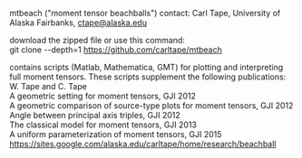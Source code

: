 mtbeach ("moment tensor beachballs")
contact: Carl Tape, University of Alaska Fairbanks, ctape@alaska.edu

download the zipped file or use this command:  
git clone --depth=1 https://github.com/carltape/mtbeach
 
contains scripts (Matlab, Mathematica, GMT) for plotting and interpreting full moment tensors. These scripts supplement the following publications:  
  W. Tape and C. Tape  
    A geometric setting for moment tensors, GJI 2012  
    A geometric comparison of source-type plots for moment tensors, GJI 2012  
    Angle between principal axis triples, GJI 2012  
    The classical model for moment tensors, GJI 2013  
    A uniform parameterization of moment tensors, GJI 2015  
https://sites.google.com/alaska.edu/carltape/home/research/beachball
